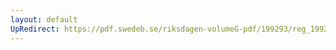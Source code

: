 ```yaml
---
layout: default
UpRedirect: https://pdf.swedeb.se/riksdagen-volumeG-pdf/199293/reg_199293/reg_199293_0128.pdf
---
```

